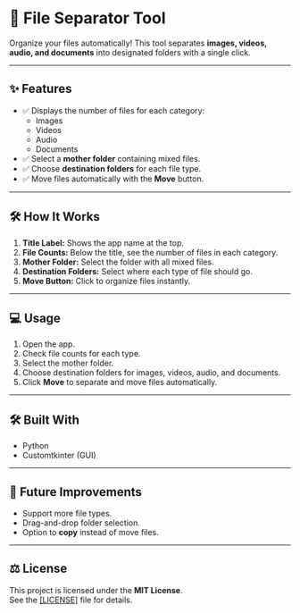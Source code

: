 # 📂 File Separator Tool

Organize your files automatically! This tool separates **images, videos, audio, and documents** into designated folders with a single click.  

---

## ✨ Features

- ✅ Displays the number of files for each category:
  - Images
  - Videos
  - Audio
  - Documents
- ✅ Select a **mother folder** containing mixed files.
- ✅ Choose **destination folders** for each file type.
- ✅ Move files automatically with the **Move** button.

---

## 🛠 How It Works

1. **Title Label:** Shows the app name at the top.  
2. **File Counts:** Below the title, see the number of files in each category.  
3. **Mother Folder:** Select the folder with all mixed files.  
4. **Destination Folders:** Select where each type of file should go.  
5. **Move Button:** Click to organize files instantly.

---

## 💻 Usage

1. Open the app.  
2. Check file counts for each type.  
3. Select the mother folder.  
4. Choose destination folders for images, videos, audio, and documents.  
5. Click **Move** to separate and move files automatically.

---

## 🛠 Built With

- Python  
- Customtkinter (GUI)

---

## 🔮 Future Improvements

- Support more file types.  
- Drag-and-drop folder selection.  
- Option to **copy** instead of move files.

---

## ⚖️ License

This project is licensed under the **MIT License**.  
See the <a href="LICENSE">[LICENSE]</a> file for details.
